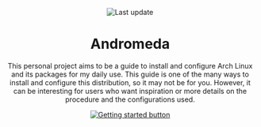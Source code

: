 <p align="center">
	<img src="https://img.shields.io/github/last-commit/ChaosDynamix/Andromeda?label=Last%20update&logo=github&style=for-the-badge" alt="Last update" />
</p>

<h1 align="center">Andromeda</h1>

<p align="center">
	This personal project aims to be a guide to install and configure Arch Linux and its packages for my daily use. This guide is one of the many ways to install and configure this distribution, so it may not be for you. However, it can be interesting for users who want inspiration or more details on the procedure and the configurations used.
</p>

<p align="center">
	<a href="https://github.com/ChaosDynamix/wiki">
		<img src="https://img.shields.io/badge/-Getting%20started-brightgreen&style=for-the-badge" alt="Getting started button" />
	</a>
</p>
